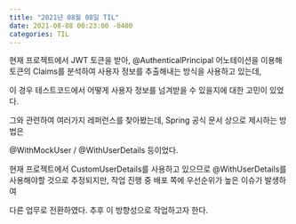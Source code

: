 ```yaml
---
title: "2021년 08월 08일 TIL"
date: 2021-08-08 00:23:00 -0400
categories: TIL
---
```


현재 프로젝트에서 JWT 토큰을 받아, @AuthenticalPrincipal 어노테이션을 이용해 토큰의 Claims를 분석하여 사용자 정보를 추출해내는 방식을 사용하고 있는데,

이 경우 테스트코드에서 어떻게 사용자 정보를 넘겨받을 수 있을지에 대한 고민이 있었다.

그와 관련하여 여러가지 레퍼런스를 찾아봤는데, Spring 공식 문서 상으로 제시하는 방법은

@WithMockUser / @WithUserDetails 등이었다.

현재 프로젝트에서 CustomUserDetails를 사용하고 있으므로 @WithUserDetails를 사용해야할 것으로 추정되지만, 작업 진행 중 배포 쪽에 우선순위가 높은 이슈가 발생하여

다른 업무로 전환하였다. 추후 이 방향성으로 작업하고자 한다.
